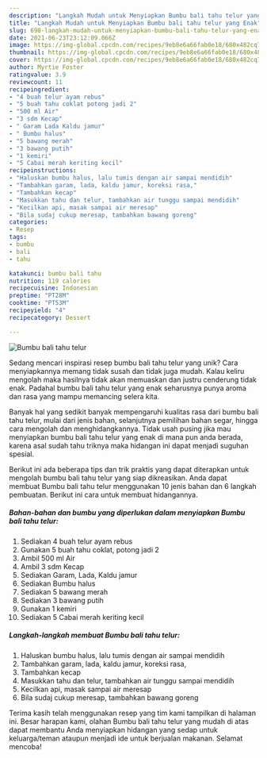 ```yaml
---
description: "Langkah Mudah untuk Menyiapkan Bumbu bali tahu telur yang Enak"
title: "Langkah Mudah untuk Menyiapkan Bumbu bali tahu telur yang Enak"
slug: 698-langkah-mudah-untuk-menyiapkan-bumbu-bali-tahu-telur-yang-enak
date: 2021-06-23T23:12:09.066Z
image: https://img-global.cpcdn.com/recipes/9eb8e6a66fab0e18/680x482cq70/bumbu-bali-tahu-telur-foto-resep-utama.jpg
thumbnail: https://img-global.cpcdn.com/recipes/9eb8e6a66fab0e18/680x482cq70/bumbu-bali-tahu-telur-foto-resep-utama.jpg
cover: https://img-global.cpcdn.com/recipes/9eb8e6a66fab0e18/680x482cq70/bumbu-bali-tahu-telur-foto-resep-utama.jpg
author: Myrtie Foster
ratingvalue: 3.9
reviewcount: 11
recipeingredient:
- "4 buah telur ayam rebus"
- "5 buah tahu coklat potong jadi 2"
- "500 ml Air"
- "3 sdm Kecap"
- " Garam Lada Kaldu jamur"
- " Bumbu halus"
- "5 bawang merah"
- "3 bawang putih"
- "1 kemiri"
- "5 Cabai merah keriting kecil"
recipeinstructions:
- "Haluskan bumbu halus, lalu tumis dengan air sampai mendidih"
- "Tambahkan garam, lada, kaldu jamur, koreksi rasa,"
- "Tambahkan kecap"
- "Masukkan tahu dan telur, tambahkan air tunggu sampai mendidih"
- "Kecilkan api, masak sampai air meresap"
- "Bila sudaj cukup meresap, tambahkan bawang goreng"
categories:
- Resep
tags:
- bumbu
- bali
- tahu

katakunci: bumbu bali tahu 
nutrition: 119 calories
recipecuisine: Indonesian
preptime: "PT28M"
cooktime: "PT53M"
recipeyield: "4"
recipecategory: Dessert

---
```



![Bumbu bali tahu telur](https://img-global.cpcdn.com/recipes/9eb8e6a66fab0e18/680x482cq70/bumbu-bali-tahu-telur-foto-resep-utama.jpg)

Sedang mencari inspirasi resep bumbu bali tahu telur yang unik? Cara menyiapkannya memang tidak susah dan tidak juga mudah. Kalau keliru mengolah maka hasilnya tidak akan memuaskan dan justru cenderung tidak enak. Padahal bumbu bali tahu telur yang enak seharusnya punya aroma dan rasa yang mampu memancing selera kita.

Banyak hal yang sedikit banyak mempengaruhi kualitas rasa dari bumbu bali tahu telur, mulai dari jenis bahan, selanjutnya pemilihan bahan segar, hingga cara mengolah dan menghidangkannya. Tidak usah pusing jika mau menyiapkan bumbu bali tahu telur yang enak di mana pun anda berada, karena asal sudah tahu triknya maka hidangan ini dapat menjadi suguhan spesial.




Berikut ini ada beberapa tips dan trik praktis yang dapat diterapkan untuk mengolah bumbu bali tahu telur yang siap dikreasikan. Anda dapat membuat Bumbu bali tahu telur menggunakan 10 jenis bahan dan 6 langkah pembuatan. Berikut ini cara untuk membuat hidangannya.

<!--inarticleads1-->

##### Bahan-bahan dan bumbu yang diperlukan dalam menyiapkan Bumbu bali tahu telur:

1. Sediakan 4 buah telur ayam rebus
1. Gunakan 5 buah tahu coklat, potong jadi 2
1. Ambil 500 ml Air
1. Ambil 3 sdm Kecap
1. Sediakan  Garam, Lada, Kaldu jamur
1. Sediakan  Bumbu halus
1. Sediakan 5 bawang merah
1. Sediakan 3 bawang putih
1. Gunakan 1 kemiri
1. Sediakan 5 Cabai merah keriting kecil




<!--inarticleads2-->

##### Langkah-langkah membuat Bumbu bali tahu telur:

1. Haluskan bumbu halus, lalu tumis dengan air sampai mendidih
1. Tambahkan garam, lada, kaldu jamur, koreksi rasa,
1. Tambahkan kecap
1. Masukkan tahu dan telur, tambahkan air tunggu sampai mendidih
1. Kecilkan api, masak sampai air meresap
1. Bila sudaj cukup meresap, tambahkan bawang goreng




Terima kasih telah menggunakan resep yang tim kami tampilkan di halaman ini. Besar harapan kami, olahan Bumbu bali tahu telur yang mudah di atas dapat membantu Anda menyiapkan hidangan yang sedap untuk keluarga/teman ataupun menjadi ide untuk berjualan makanan. Selamat mencoba!
